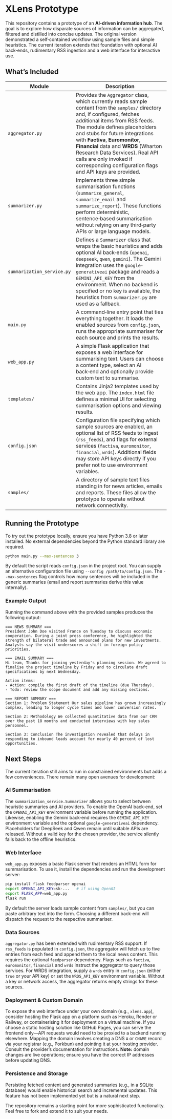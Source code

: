 # XLens Prototype

This repository contains a prototype of an **AI‑driven information hub**.
The goal is to explore how disparate sources of information can be
aggregated, filtered and distilled into concise updates.  The original
version demonstrated a self‑contained workflow using sample files and
simple heuristics.  The current iteration extends that foundation with
optional AI back‑ends, rudimentary RSS ingestion and a web interface for
interactive use.

## What’s Included

| Module        | Description                                                                                                                                       |
|---------------|---------------------------------------------------------------------------------------------------------------------------------------------------|
| `aggregator.py` | Provides the `Aggregator` class, which currently reads sample content from the `samples/` directory and, if configured, fetches additional items from RSS feeds.  The module defines placeholders and stubs for future integrations with **Factiva**, **Euromonitor**, **Financial** data and **WRDS** (Wharton Research Data Services).  Real API calls are only invoked if corresponding configuration flags and API keys are provided. |
| `summarizer.py` | Implements three simple summarisation functions (`summarize_general`, `summarize_email` and `summarize_report`).  These functions perform deterministic, sentence‑based summarisation without relying on any third‑party APIs or large language models. |
| `summarization_service.py` | Defines a `Summarizer` class that wraps the basic heuristics and adds optional AI back‑ends (`openai`, `deepseek`, `qwen`, `gemini`).  The Gemini integration uses the `google-generativeai` package and reads a `GEMINI_API_KEY` from the environment.  When no backend is specified or no key is available, the heuristics from `summarizer.py` are used as a fallback. |
| `main.py`      | A command‑line entry point that ties everything together.  It loads the enabled sources from `config.json`, runs the appropriate summariser for each source and prints the results. |
| `web_app.py`   | A simple Flask application that exposes a web interface for summarising text.  Users can choose a content type, select an AI back‑end and optionally provide custom text to summarise. |
| `templates/`   | Contains Jinja2 templates used by the web app.  The `index.html` file defines a minimal UI for selecting summarisation options and viewing results. |
| `config.json`  | Configuration file specifying which sample sources are enabled, an optional list of RSS feeds to ingest (`rss_feeds`), and flags for external services (`factiva`, `euromonitor`, `financial`, `wrds`).  Additional fields may store API keys directly if you prefer not to use environment variables. |
| `samples/`     | A directory of sample text files standing in for news articles, emails and reports.  These files allow the prototype to operate without network connectivity. |

## Running the Prototype

To try out the prototype locally, ensure you have Python 3.8 or later installed.  No external dependencies beyond the Python standard library are required.

```bash
python main.py --max-sentences 3
```

By default the script reads `config.json` in the project root.  You can supply an alternative configuration file using `--config /path/to/config.json`.  The `--max-sentences` flag controls how many sentences will be included in the generic summaries (email and report summaries derive this value internally).

### Example Output

Running the command above with the provided samples produces the following output:

```
=== NEWS SUMMARY ===
President John Doe visited France on Tuesday to discuss economic cooperation. During a joint press conference, he highlighted the strength of bilateral trade and announced plans for new investments. Analysts say the visit underscores a shift in foreign policy priorities.

=== EMAIL SUMMARY ===
Hi team, Thanks for joining yesterday's planning session. We agreed to finalise the project timeline by Friday and to circulate draft specifications by next Wednesday.

Action items:
- Action: compile the first draft of the timeline (due Thursday).
- Todo: review the scope document and add any missing sections.

=== REPORT SUMMARY ===
Section 1: Problem Statement Our sales pipeline has grown increasingly complex, leading to longer cycle times and lower conversion rates.

Section 2: Methodology We collected quantitative data from our CRM over the past 18 months and conducted interviews with key sales personnel.

Section 3: Conclusion The investigation revealed that delays in responding to inbound leads account for nearly 40 percent of lost opportunities.
```

## Next Steps

The current iteration still aims to run in constrained environments but
adds a few conveniences.  There remain many open avenues for
development:

### AI Summarisation

The `summarization_service.Summarizer` allows you to select between
heuristic summaries and AI providers.  To enable the OpenAI back‑end,
set the `OPENAI_API_KEY` environment variable before running the
application.  Likewise, enabling the Gemini back‑end requires the
`GEMINI_API_KEY` environment variable and the optional
`google-generativeai` dependency.  Placeholders for DeepSeek and
Qwen remain until suitable APIs are released.  Without a valid key
for the chosen provider, the service silently falls back to the
offline heuristics.

### Web Interface

`web_app.py` exposes a basic Flask server that renders an HTML form for
summarisation.  To use it, install the dependencies and run the
development server:

```bash
pip install flask feedparser openai
export OPENAI_API_KEY=sk-...   # if using OpenAI
export FLASK_APP=web_app.py
flask run
```

By default the server loads sample content from `samples/`, but you can
paste arbitrary text into the form.  Choosing a different back‑end will
dispatch the request to the respective summariser.

### Data Sources

`aggregator.py` has been extended with rudimentary RSS support.  If
`rss_feeds` is populated in `config.json`, the aggregator will fetch up
to five entries from each feed and append them to the local news
content.  This requires the optional `feedparser` dependency.  Flags
such as `factiva`, `euromonitor`, `financial` and `wrds` instruct the
aggregator to query those services.  For WRDS integration, supply a
`wrds` entry in `config.json` (either `true` or your API key) or set the
`WRDS_API_KEY` environment variable.  Without a key or network access,
the aggregator returns empty strings for these sources.

### Deployment & Custom Domain

To expose the web interface under your own domain (e.g., `xlens.app`),
consider hosting the Flask app on a platform such as Heroku, Render or
Railway, or containerising it for deployment on a virtual machine.  If
you choose a static hosting solution like GitHub Pages, you can serve
the frontend only—API requests would need to be proxied to a backend
running elsewhere.  Mapping the domain involves creating a DNS `A` or
`CNAME` record via your registrar (e.g., Porkbun) and pointing it at
your hosting provider.  Consult the provider’s documentation for
instructions.  **Note:** domain changes are live operations; ensure you
have the correct IP addresses before updating DNS.

### Persistence and Storage

Persisting fetched content and generated summaries (e.g., in a SQLite
database) would enable historical search and incremental updates.  This
feature has not been implemented yet but is a natural next step.

The repository remains a starting point for more sophisticated
functionality.  Feel free to fork and extend it to suit your needs.